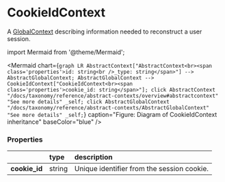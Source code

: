 # CookieIdContext

A [GlobalContext](/taxonomy/reference/global-contexts/overview.md) describing information needed to reconstruct a user session.

import Mermaid from '@theme/Mermaid';

<Mermaid chart={`
	graph LR
		AbstractContext["AbstractContext<br><span class='properties'>id: string<br />_type: string</span>"] --> AbstractGlobalContext;
    AbstractGlobalContext --> CookieIdContext["CookieIdContext<br><span class='properties'>cookie_id: string</span>"];
    click AbstractContext "/docs/taxonomy/reference/abstract-contexts/overview#abstractcontext" "See more details" _self;
    click AbstractGlobalContext "/docs/taxonomy/reference/abstract-contexts/AbstractGlobalContext" "See more details" _self;
`} caption="Figure: Diagram of CookieIdContext inheritance" baseColor="blue" />

### Properties
|                | type        | description
| :--            | :--         | :--           
| **cookie_id**  | string      | Unique identifier from the session cookie.
